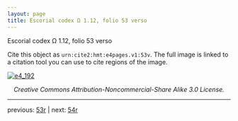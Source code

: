 ```yaml
---
layout: page
title: Escorial codex Ω 1.12, folio 53 verso
---
```


Escorial codex Ω 1.12, folio 53 verso

Cite this object as `urn:cite2:hmt:e4pages.v1:53v`.  The full image is linked to a citation tool you can use to cite regions of the image.

[![e4_192](http://www.homermultitext.org/iipsrv?IIIF=/project/homer/pyramidal/deepzoom/hmt/e4img/2017a/e4_192.tif/full/800,/0/default.jpg)](http://www.homermultitext.org/ict2/?urn=urn:cite2:hmt:e4img.2017a:e4_192) 

<p style="text-align: center; font-style: italic;">Creative Commons Attribution-Noncommercial-Share Alike 3.0 License.</p>

---

previous: [53r](../53r/) | next: [54r](../54r/)